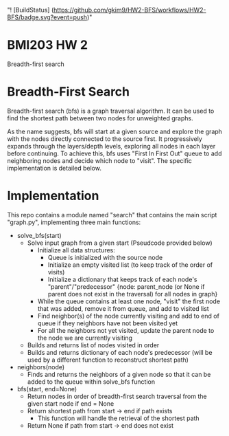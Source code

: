 "! [BuildStatus] (https://github.com/gkim9/HW2-BFS/workflows/HW2-BFS/badge.svg?event=push)"

# BMI203 HW 2
Breadth-first search

# Breadth-First Search
Breadth-first search (bfs) is a graph traversal algorithm. It can be used to find the shortest path between two nodes for unweighted graphs.

As the name suggests, bfs will start at a given source and explore the graph with the nodes directly connected to the source first. It progressively expands through the layers/depth levels, exploring all nodes in each layer before continuing. To achieve this, bfs uses "First In First Out" queue to add neighboring nodes and decide which node to "visit". The specific implementation is detailed below.

# Implementation
This repo contains a module named "search" that contains the main script "graph.py", implementing three main functions:
* solve_bfs(start)
	* Solve input graph from a given start (Pseudcode provided below)
		* Initialize all data structures:
			* Queue is initialized with the source node
			* Initialize an empty visited list (to keep track of the order of visits)
			* Initialize a dictionary that keeps track of each node's "parent"/"predecessor" {node: parent_node (or None if parent does not exist in the traversal) for all nodes in graph}
		* While the queue contains at least one node, "visit" the first node that was added, remove it from queue, and add to visited list
		* Find neighbor(s) of the node currently visiting and add to end of queue if they neighbors have not been visited yet
		* For all the neighbors not yet visited, update the parent node to the node we are currently visiting
	* Builds and returns list of nodes visited in order
	* Builds and returns dictionary of each node's predecessor (will be used by a different function to reconstruct shortest path)
* neighbors(node)
	* Finds and returns the neighbors of a given node so that it can be added to the queue within solve_bfs function
* bfs(start, end=None)
	* Return nodes in order of breadth-first search traversal from the given start node if end = None
	* Return shortest path from start -> end if path exists
		* This function will handle the retrieval of the shortest path
	* Return None if path from start -> end does not exist